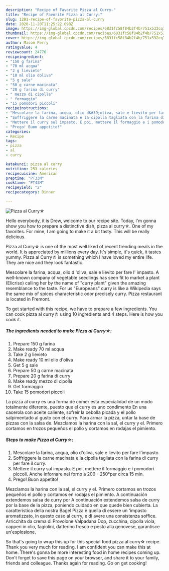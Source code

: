 ```yaml
---
description: "Recipe of Favorite Pizza al Curry☆"
title: "Recipe of Favorite Pizza al Curry☆"
slug: 1281-recipe-of-favorite-pizza-al-curry
date: 2020-11-20T11:25:22.098Z
image: https://img-global.cpcdn.com/recipes/6831fc58f84b2f4b/751x532cq70/pizza-al-curry☆-recipe-main-photo.jpg
thumbnail: https://img-global.cpcdn.com/recipes/6831fc58f84b2f4b/751x532cq70/pizza-al-curry☆-recipe-main-photo.jpg
cover: https://img-global.cpcdn.com/recipes/6831fc58f84b2f4b/751x532cq70/pizza-al-curry☆-recipe-main-photo.jpg
author: Mason Perry
ratingvalue: 4
reviewcount: 24776
recipeingredient:
- "150 g farina"
- "70 ml acqua"
- "2 g lievieto"
- "10 ml olio doliva"
- "5 g sale"
- "50 g carne macinata"
- "20 g farina di curry"
- " mezzo di cipolla"
- " formaggio"
- "15 pomodori piccoli"
recipeinstructions:
- "Mescolare la farina, acqua, olio d&#39;oliva, sale e lievito per fare l&#39;impasto."
- "Soffriggere la carne macinata e la cipolla tagliata con la farina di curry per fare il curry."
- "Mettere il curry sul impasto. E poi, mettere il formaggio e i pomodori piccoli. Anche infornare nel forno a 200 - 250°per circa 15 min."
- "Prego! Buon appetito!"
categories:
- Recipe
tags:
- pizza
- al
- curry

katakunci: pizza al curry 
nutrition: 253 calories
recipecuisine: American
preptime: "PT33M"
cooktime: "PT43M"
recipeyield: "2"
recipecategory: Dinner

---
```



![Pizza al Curry☆](https://img-global.cpcdn.com/recipes/6831fc58f84b2f4b/751x532cq70/pizza-al-curry☆-recipe-main-photo.jpg)

Hello everybody, it is Drew, welcome to our recipe site. Today, I'm gonna show you how to prepare a distinctive dish, pizza al curry☆. One of my favorites. For mine, I am going to make it a bit tasty. This will be really delicious.

Pizza al Curry☆ is one of the most well liked of recent trending meals in the world. It is appreciated by millions every day. It's simple, it's quick, it tastes yummy. Pizza al Curry☆ is something which I have loved my entire life. They are nice and they look fantastic.

Mescolare la farina, acqua, olio d &#39;oliva, sale e lievito per fare l&#39; impasto. A well-known company of vegetable seedlings has seen fit to market a plant (Elicriso) calling her by the name of &#34;curry plant&#34; given the amazing resemblance to the taste. For us &#34;Europeans&#34; curry is like a Wikipedia says the same mix of spices characteristic odor precisely curry. Pizza restaurant is located in Fremont.


To get started with this recipe, we have to prepare a few ingredients. You can cook pizza al curry☆ using 10 ingredients and 4 steps. Here is how you cook it.

<!--inarticleads1-->

##### The ingredients needed to make Pizza al Curry☆:

1. Prepare 150 g farina
1. Make ready 70 ml acqua
1. Take 2 g lievieto
1. Make ready 10 ml olio d&#39;oliva
1. Get 5 g sale
1. Prepare 50 g carne macinata
1. Prepare 20 g farina di curry
1. Make ready  mezzo di cipolla
1. Get  formaggio
1. Take 15 pomodori piccoli


La pizza al curry es una forma de comer esta especialidad de un modo totalmente diferente, puesto que el curry es uno condimento En una cacerola con aceite caliente, sofreír la cebolla picada y el pollo salpimentado al gusto con el curry. Para armar la pizza, untar la base de pizzas con la salsa de. Mezclamos la harina con la sal, el curry y el. Primero cortamos en trozos pequeños el pollo y cortamos en rodajas el pimiento. 

<!--inarticleads2-->

##### Steps to make Pizza al Curry☆:

1. Mescolare la farina, acqua, olio d&#39;oliva, sale e lievito per fare l&#39;impasto.
1. Soffriggere la carne macinata e la cipolla tagliata con la farina di curry per fare il curry.
1. Mettere il curry sul impasto. E poi, mettere il formaggio e i pomodori piccoli. Anche infornare nel forno a 200 - 250°per circa 15 min.
1. Prego! Buon appetito!


Mezclamos la harina con la sal, el curry y el. Primero cortamos en trozos pequeños el pollo y cortamos en rodajas el pimiento. A continuación extendemos salsa de curry por A continuación extendemos salsa de curry por la base de la pizza, poniendo cuidado en que quede bien cubierta. La caratteristica della nostra Bagel Pizza è quella di essere un &#39;impasto aromatizzato, in questo caso al curry, e di avere una consistenza soffice. Arricchita da crema di Provolone Valpadana Dop, zucchina, cipolla viola, capperi in olio, fagiolini, datterino fresco e pesto alla genovese, garantisce un&#39;esplosione. 

So that's going to wrap this up for this special food pizza al curry☆ recipe. Thank you very much for reading. I am confident you can make this at home. There's gonna be more interesting food in home recipes coming up. Don't forget to save this page on your browser, and share it to your family, friends and colleague. Thanks again for reading. Go on get cooking!
